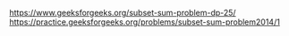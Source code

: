 https://www.geeksforgeeks.org/subset-sum-problem-dp-25/
https://practice.geeksforgeeks.org/problems/subset-sum-problem2014/1
